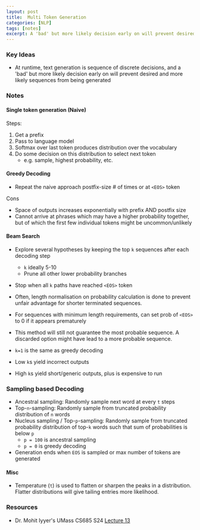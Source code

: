 ```yaml
---
layout: post
title:  Multi Token Generation
categories: [NLP]
tags: [notes]
excerpt: A 'bad' but more likely decision early on will prevent desired and more likely sequences from being generated. Some strategies to address this are discussed
---
```


### Key Ideas
- At runtime, text generation is sequence of discrete decisions, and a 'bad' but more likely decision early on will prevent desired and more likely sequences from being generated


### Notes
#### Single token generation (Naive)
Steps:
1. Get a prefix
2. Pass to language model
3. Softmax over last token produces distribution over the vocabulary
4. Do some decision on this distribution to select next token
    - e.g. sample, highest probability, etc.

#### Greedy Decoding
- Repeat the naive approach postfix-size # of times or at `<EOS>` token

Cons
- Space of outputs increases exponentially with prefix AND postfix size
- Cannot arrive at phrases which may have a higher probability together, but of which the first few individual tokens might be uncommon/unlikely

#### Beam Search
- Explore several hypotheses by keeping the top `k` sequences after each decoding step
    - `k` ideally  5-10
    - Prune all other lower probability branches
- Stop when all `k` paths have reached `<EOS>` token
- Often, length normalisation on probability calculation is done to prevent unfair advantage for shorter terminated sequences.
- For sequences with minimum length requirements, can set prob of `<EOS>` to 0 if it appears prematurely

- This method will still not guarantee the most probable sequence. A discarded option might have lead to a more probable sequence.
- `k=1` is the same as greedy decoding
- Low `k`s yield incorrect outputs
- High `k`s yield short/generic outputs, plus is expensive to run

### Sampling based Decoding
- Ancestral sampling: Randomly sample next word at every `t` steps
- Top-`n`-sampling: Randomly sample from truncated probability distribution of `n` words
- Nucleus sampling / Top-`p`-sampling: Randomly sample from truncated probability distribution of top-`k` words such that sum of probabilities is below `p`
    - `p = 100` is ancestral sampling
    - `p = 0` is greedy decoding
- Generation ends when `EOS` is sampled or max number of tokens are generated

#### Misc
- Temperature (`t`) is used to flatten or sharpen the peaks in a distribution. Flatter distributions will give tailing entries more likelihood.


### Resources
- Dr. Mohit Iyyer's UMass CS685 S24 [Lecture 13](https://www.youtube.com/watch?v=WoJrlvu7ODI)

